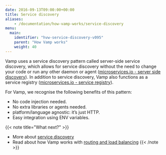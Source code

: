 ```yaml
---
date: 2016-09-13T09:00:00+00:00
title: Service discovery
aliases: 
    - /documentation/how-vamp-works/service-discovery
menu:
  main:
    identifier: "hvw-service-discovery-v095"
    parent: "How Vamp works"
    weight: 40
---
```


Vamp uses a service discovery pattern called server-side service discovery, which allows for service discovery without the need to change your code or run any other daemon or agent ([microservices.io - server side discovery](http://microservices.io/patterns/server-side-discovery.html)). In addition to service discovery, Vamp also functions as a service registry ([microservices.io - service registry](http://microservices.io/patterns/service-registry.html)).

For Vamp, we recognise the following benefits of this pattern:

* No code injection needed.
* No extra libraries or agents needed.
* platform/language agnostic: it’s just HTTP.
* Easy integration using ENV variables.

{{< note title="What next?" >}}
* More about [service discovery](/documentation/using-vamp/v0.9.5/service-discovery)
* Read about how Vamp works with [routing and load balancing](/documentation/how-vamp-works/v0.9.5/routing-and-load-balancing)
{{< /note >}}